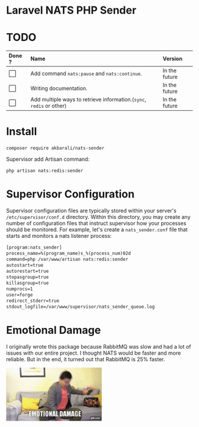 # Laravel NATS PHP Sender

# TODO

| Done ?               | Name                                                                 | Version       |
|:---------------------|:---------------------------------------------------------------------|:--------------|
| :white_large_square: | Add command `nats:pause` and `nats:continue`.                        | In the future |
| :white_large_square: | Writing documentation.                                               | In the future |
| :white_large_square: | Add multiple ways to retrieve information.(`sync`, `redis` or other) | In the future |

# Install

```
composer require akbarali/nats-sender
```

Supervisor add Artisan command:

```aiignore
php artisan nats:redis:sender
```

# Supervisor Configuration

Supervisor configuration files are typically stored within your server's `/etc/supervisor/conf.d` directory.
Within this directory, you may create any number of configuration files that instruct supervisor how your processes should be monitored.
For example, let's create a `nats_sender.conf` file that starts and monitors a nats listener process:

```
[program:nats_sender]
process_name=%(program_name)s_%(process_num)02d
command=php /var/www/artisan nats:redis:sender
autostart=true
autorestart=true
stopasgroup=true
killasgroup=true
numprocs=1
user=forge
redirect_stderr=true
stdout_logfile=/var/www/supervisor/nats_sender_queue.log
```

# Emotional Damage

I originally wrote this package because RabbitMQ was slow and had a lot of issues with our entire project.
I thought NATS would be faster and more reliable.
But in the end, it turned out that RabbitMQ is 25% faster.

![alt text](/art/emotional-damage.gif)
